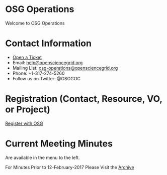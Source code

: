 # OSG Operations

Welcome to OSG Operations

# Contact Information

   * [Open a Ticket](http://ticket.grid.iu.edu/submit)
   * Email: help@opensciencegrid.org
   * Mailing List: osg-operations@opensciencegrid.org
   * Phone: +1-317-274-5260
   * Follow us on Twitter: @OSGGOC

# Registration (Contact, Resource, VO, or Project)

[Register with OSG](https://oim.grid.iu.edu/oim/home)

# Current Meeting Minutes

Are available in the menu to the left. 

For Minutes Prior to 12-February-2017 Please Visit the [Archive](https://twiki.grid.iu.edu/bin/view/Production/WeeklyProductionMeetings)
